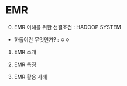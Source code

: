 # EMR

0. EMR 이햬를 위한 선결조건 : HADOOP SYSTEM
  - 하둡이란 무엇인가?
   : ㅇㅇ

1. EMR 소개

2. EMR 특징

3. EMR 활용 사례
